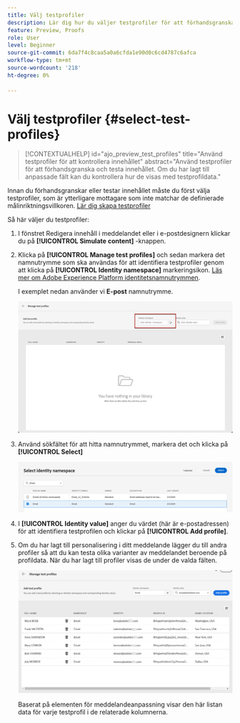 ```yaml
---
title: Välj testprofiler
description: Lär dig hur du väljer testprofiler för att förhandsgranska och testa innehåll.
feature: Preview, Proofs
role: User
level: Beginner
source-git-commit: 6da7f4c8caa5a0a6cfda1e90d0c6cd4787c6afca
workflow-type: tm+mt
source-wordcount: '218'
ht-degree: 0%

---
```


# Välj testprofiler {#select-test-profiles}

>[!CONTEXTUALHELP]
>id="ajo_preview_test_profiles"
>title="Använd testprofiler för att kontrollera innehållet"
>abstract="Använd testprofiler för att förhandsgranska och testa innehållet. Om du har lagt till anpassade fält kan du kontrollera hur de visas med testprofildata."

Innan du förhandsgranskar eller testar innehållet måste du först välja testprofiler, som är ytterligare mottagare som inte matchar de definierade målinriktningsvillkoren. [Lär dig skapa testprofiler](../audience/creating-test-profiles.md)

Så här väljer du testprofiler:

1. I fönstret Redigera innehåll i meddelandet eller i e-postdesignern klickar du på **[!UICONTROL Simulate content]** -knappen.

1. Klicka på **[!UICONTROL Manage test profiles]** och sedan markera det namnutrymme som ska användas för att identifiera testprofiler genom att klicka på **[!UICONTROL Identity namespace]** markeringsikon. [Läs mer om Adobe Experience Platform identitetsnamnutrymmen](../audience/get-started-identity.md).

   I exemplet nedan använder vi **E-post** namnutrymme.

   ![](../email/assets/previewselect-namespace.png)

1. Använd sökfältet för att hitta namnutrymmet, markera det och klicka på **[!UICONTROL Select]**

   ![](../email/assets/preview-email-namespace.png)

1. I **[!UICONTROL Identity value]** anger du värdet (här är e-postadressen) för att identifiera testprofilen och klickar på **[!UICONTROL Add profile]**.

   <!--![](assets/preview-identity-value.png)-->

1. Om du har lagt till personalisering i ditt meddelande lägger du till andra profiler så att du kan testa olika varianter av meddelandet beroende på profildata. När du har lagt till profiler visas de under de valda fälten.

   ![](../email/assets/preview-profile-list.png)

   Baserat på elementen för meddelandeanpassning visar den här listan data för varje testprofil i de relaterade kolumnerna.
